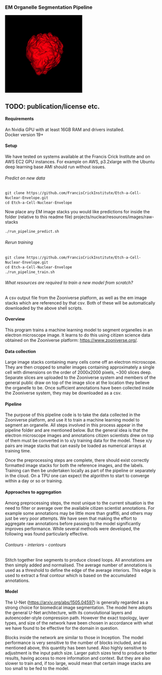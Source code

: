 ### EM Organelle Segmentation Pipeline

![](predict-nuclear-membrane.gif)

## TODO: publication/license etc.

#### Requirements
An Nvidia GPU with at least 16GB RAM and drivers installed.  
Docker version 19+

#### Setup
We have tested on systems available at the Francis Crick Institute and
on AWS EC2 GPU instances. For example on AWS, p3.2xlarge with the Ubuntu
deep learning base AMI should run without issues.

###### Predict on new data
```
git clone https://github.com/FrancisCrickInstitute/Etch-a-Cell-Nuclear-Envelope.git 
cd Etch-a-Cell-Nuclear-Envelope  
```

Now place any EM image stacks you would like predictions for inside the folder
(relative to this readme file) projects/nuclear/resources/images/raw-stacks
```
./run_pipeline_predict.sh  
```

###### Rerun training
```
git clone https://github.com/FrancisCrickInstitute/Etch-a-Cell-Nuclear-Envelope.git
cd Etch-a-Cell-Nuclear-Envelope  
./run_pipeline_train.sh 
```


###### What resources are required to train a new model from scratch?
A csv output file from the Zooniverse platform, as well as the em image
stacks which are referenced by that csv. Both of these will be automatically
downloaded by the above shell scripts.


#### Overview
This program trains a machine learning model to segment organelles in
an electron microscope image. It learns to do this using citizen science
data obtained on the Zooniverse platform: https://www.zooniverse.org/.

#### Data collection
Large image stacks containing many cells come off an electron microscope.
They are then cropped to smaller images containing approximately a single
cell with dimensions on the order of 2000x2000 pixels, ~300 slices deep.
Separate slices are uploaded to the Zooniverse system and members of the
general public draw on top of the image slice at the location they believe
the organelle to be. Once sufficient annotations have been collected inside
the Zooniverse system, they may be downloaded as a csv.

#### Pipeline 
The purpose of this pipeline code is to take the data collected in the Zooniverse
platform, and use it to train a machine learning model to segment an organelle. 
All steps involved in this process appear in the pipeline folder and are mentioned
below. But the general idea is that the electron microscope images and annotations
citizen scientists drew on top of them must be converted in to x/y training data
for the model. These x/y pairs are image stacks that can easily be loaded as
numerical arrays at training time.

Once the preprocessing steps are complete, there should exist correctly formatted
image stacks for both the reference images, and the labels. Training can then be
undertaken locally as part of the pipeline or separately in the cloud. On a TPU
one can expect the algorithm to start to converge within a day or so or training.

#### Approaches to aggregation
Among preprocessing steps, the most unique to the current situation is the need to
filter or average over the available citizen scientist annotations. For example
some annotations may be little more than graffiti, and others may just be very
poor attempts. We have seen that making the effort to aggregate raw annotations
before passing to the model significantly improves performance. While several
methods were developed, the following was found particularly effective. 

###### Contours - interiors - contours
Stitch together line segments to produce closed loops. All annotations are then
simply added and normalised. The average number of annotations is used as a
threshold to define the edge of the average interiors. This edge is used to extract
a final contour which is based on the accumulated annotations.

#### Model
The U-Net (https://arxiv.org/abs/1505.04597) is generally regarded as a strong
choice for biomedical image segmentation. The model here adopts the general
U-Net architecture, with its convolutional layers and autoencoder-style
compression path. However the exact topology, layer types, and size of the
network have been chosen in accordance with what we have found to be effective
for the domain in question.

Blocks inside the network are similar to those in Inception. The model performance 
is very sensitive to the number of blocks included, and as mentioned above, this
quantity has been tuned. Also highly sensitive to adjustment is the input patch
size. Larger patch sizes tend to produce better results, having access to more
information and context. But they are also slower to train and, if too large, would
mean that certain image stacks are too small to be fed to the model.

